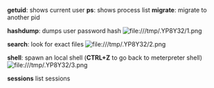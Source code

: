 **getuid**: shows current user
**ps**: shows process list
**migrate**: migrate to another pid

**hashdump**: dumps user password hash
![file:///tmp/.YP8Y32/1.png](file:///tmp/.YP8Y32/1.png)

**search**: look for exact files
![file:///tmp/.YP8Y32/2.png](file:///tmp/.YP8Y32/2.png)

**shell**: spawn an local shell (**CTRL+Z** to go back to meterpreter shell)
![file:///tmp/.YP8Y32/3.png](file:///tmp/.YP8Y32/3.png)

**sessions** list sessions